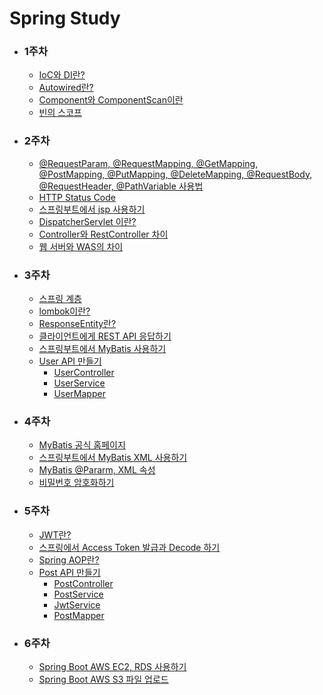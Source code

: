 # Spring Study


* ### 1주차
    * [IoC와 DI란?](https://devlog-wjdrbs96.tistory.com/165?category=882236)
    * [Autowired란?](https://devlog-wjdrbs96.tistory.com/166?category=882236)
    * [Component와 ComponentScan이란](https://devlog-wjdrbs96.tistory.com/167?category=882236)
    * [빈의 스코프](https://devlog-wjdrbs96.tistory.com/168?category=882236)

* ### 2주차
    * [@RequestParam, @RequestMapping, @GetMapping, @PostMapping, @PutMapping, @DeleteMapping, @RequestBody, @RequestHeader, @PathVariable 사용법](https://github.com/wjdrbs96/Spring_MVC/blob/master/src/main/markdown/MVC%20%EC%96%B4%EB%85%B8%ED%85%8C%EC%9D%B4%EC%85%98.md)
    * [HTTP Status Code](https://developer.mozilla.org/ko/docs/Web/HTTP/Status)
    * [스프링부트에서 jsp 사용하기](https://devlog-wjdrbs96.tistory.com/199)
    * [DispatcherServlet 이란?](https://devlog-wjdrbs96.tistory.com/179?category=882236)
    * [Controller와 RestController 차이](https://devlog-wjdrbs96.tistory.com/179?category=882236)
    * [웹 서버와 WAS의 차이](https://devlog-wjdrbs96.tistory.com/144?category=85852)
    

* ### 3주차
    * [스프링 계층](https://devlog-wjdrbs96.tistory.com/209) 
    * [lombok이란?](https://devlog-wjdrbs96.tistory.com/210)
    * [ResponseEntity란?](https://devlog-wjdrbs96.tistory.com/182?category=882974)
    * [클라이언트에게 REST API 응답하기](https://devlog-wjdrbs96.tistory.com/197?category=882974)
    * [스프링부트에서 MyBatis 사용하기](https://devlog-wjdrbs96.tistory.com/200?category=882690)
    * [User API 만들기](https://github.com/wjdrbs96/Spring_MVC/blob/master/src/main/markdown/userAPI.md)
        * [UserController](https://github.com/wjdrbs96/Spring_MVC/blob/master/src/main/java/com/example/demo/controller/UserController.java)
        * [UserService](https://github.com/wjdrbs96/Spring_MVC/blob/master/src/main/java/com/example/demo/service/UserService.java)
        * [UserMapper](https://github.com/wjdrbs96/Spring_MVC/blob/master/src/main/java/com/example/demo/mapper/UserMapper.java)
  
    
* ### 4주차
    * [MyBatis 공식 홈페이지](https://mybatis.org/mybatis-3/ko/sqlmap-xml.html)
    * [스프링부트에서 MyBatis XML 사용하기](https://devlog-wjdrbs96.tistory.com/200)
    * [MyBatis @Pararm, XML 속성](https://github.com/wjdrbs96/Spring_MVC/blob/master/src/main/markdown/MyBatis%20%EC%86%8D%EC%84%B1.md)
    * [비밀번호 암호화하기](https://devlog-wjdrbs96.tistory.com/212)
     


* ### 5주차
    * [JWT란?](https://velopert.com/2389)
    * [스프링에서 Access Token 발급과 Decode 하기](https://devlog-wjdrbs96.tistory.com/204?category=882974)
    * [Spring AOP란?](https://github.com/wjdrbs96/Spring_MVC/blob/master/src/main/markdown/AOP%EB%9E%80.md)
    * [Post API 만들기](https://github.com/wjdrbs96/Spring_MVC/blob/master/src/main/markdown/postAPI.md)
        * [PostController](https://github.com/wjdrbs96/Spring_MVC/blob/master/src/main/java/com/example/demo/controller/PostController.java)
        * [PostService](https://github.com/wjdrbs96/Spring_MVC/blob/master/src/main/java/com/example/demo/service/PostService.java)
        * [JwtService](https://github.com/wjdrbs96/Spring_MVC/blob/master/src/main/java/com/example/demo/service/JwtService.java)
        * [PostMapper](https://github.com/wjdrbs96/Spring_MVC/blob/master/src/main/java/com/example/demo/mapper/PostMapper.java)
    
    
* ### 6주차 
    * [Spring Boot AWS EC2, RDS 사용하기](https://github.com/wjdrbs96/Spring_MVC/blob/master/src/main/markdown/EC2%2C%20RDS%20%EC%97%B0%EA%B2%B0.md)
    * [Spring Boot AWS S3 파일 업로드](https://devlog-wjdrbs96.tistory.com/213)